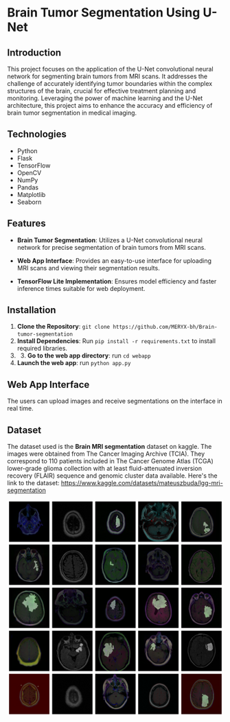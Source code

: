 # Brain Tumor Segmentation Using U-Net

## Introduction
This project focuses on the application of the U-Net convolutional neural network for segmenting brain tumors from MRI scans. It addresses the challenge of accurately identifying tumor boundaries within the complex structures of the brain, crucial for effective treatment planning and monitoring. Leveraging the power of machine learning and the U-Net architecture, this project aims to enhance the accuracy and efficiency of brain tumor segmentation in medical imaging.

## Technologies
- Python
- Flask
- TensorFlow
- OpenCV
- NumPy
- Pandas
- Matplotlib
- Seaborn

## Features
- **Brain Tumor Segmentation**: Utilizes a U-Net convolutional neural network for precise segmentation of brain tumors from MRI scans.
  
- **Web App Interface**: Provides an easy-to-use interface for uploading MRI scans and viewing their segmentation results.
- **TensorFlow Lite Implementation**: Ensures model efficiency and faster inference times suitable for web deployment.

## Installation
1. **Clone the Repository**: `git clone https://github.com/MERYX-bh/Brain-tumor-segmentation`
2. **Install Dependencies**: Run `pip install -r requirements.txt` to install required libraries.
3. 3. **Go to the web app directory**: run `cd webapp`
4. **Launch the web app**: run `python app.py`

## Web App Interface
The users can upload images and receive segmentations on the interface in real time.

## Dataset
The dataset used is the **Brain MRI segmentation** dataset on kaggle.
The images were obtained from The Cancer Imaging Archive (TCIA).
They correspond to 110 patients included in The Cancer Genome Atlas (TCGA) lower-grade glioma collection with at least fluid-attenuated inversion recovery (FLAIR) sequence and genomic cluster data available.
Here's the link to the dataset: https://www.kaggle.com/datasets/mateuszbuda/lgg-mri-segmentation

![Brain Tumor images from dataset](https://github.com/MERYX-bh/Brain-tumor-segmentation/blob/main/images/dataset.png)
